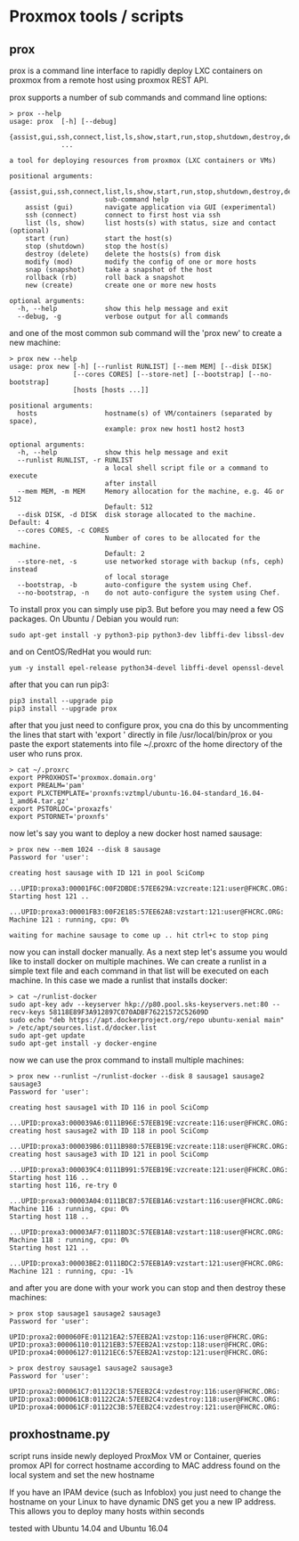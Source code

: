 Proxmox tools / scripts
==

prox
--

prox is a command line interface to rapidly deploy LXC containers on proxmox from a remote host using proxmox REST API.

prox supports a number of sub commands and command line options:

```
> prox --help
usage: prox  [-h] [--debug]
             {assist,gui,ssh,connect,list,ls,show,start,run,stop,shutdown,destroy,delete,modify,mod,snap,snapshot,rollback,rb,new,create}
             ...

a tool for deploying resources from proxmox (LXC containers or VMs)

positional arguments:
  {assist,gui,ssh,connect,list,ls,show,start,run,stop,shutdown,destroy,delete,modify,mod,snap,snapshot,rollback,rb,new,create}
                        sub-command help
    assist (gui)        navigate application via GUI (experimental)
    ssh (connect)       connect to first host via ssh
    list (ls, show)     list hosts(s) with status, size and contact (optional)
    start (run)         start the host(s)
    stop (shutdown)     stop the host(s)
    destroy (delete)    delete the hosts(s) from disk
    modify (mod)        modify the config of one or more hosts
    snap (snapshot)     take a snapshot of the host
    rollback (rb)       roll back a snapshot
    new (create)        create one or more new hosts

optional arguments:
  -h, --help            show this help message and exit
  --debug, -g           verbose output for all commands

```

and one of the most common sub command will the 'prox new' to create a new machine:

```
> prox new --help
usage: prox new [-h] [--runlist RUNLIST] [--mem MEM] [--disk DISK]
                [--cores CORES] [--store-net] [--bootstrap] [--no-bootstrap]
                [hosts [hosts ...]]

positional arguments:
  hosts                 hostname(s) of VM/containers (separated by space),
                        example: prox new host1 host2 host3

optional arguments:
  -h, --help            show this help message and exit
  --runlist RUNLIST, -r RUNLIST
                        a local shell script file or a command to execute
                        after install
  --mem MEM, -m MEM     Memory allocation for the machine, e.g. 4G or 512
                        Default: 512
  --disk DISK, -d DISK  disk storage allocated to the machine. Default: 4
  --cores CORES, -c CORES
                        Number of cores to be allocated for the machine.
                        Default: 2
  --store-net, -s       use networked storage with backup (nfs, ceph) instead
                        of local storage
  --bootstrap, -b       auto-configure the system using Chef.
  --no-bootstrap, -n    do not auto-configure the system using Chef.

```

To install prox you can simply use pip3. But before you may need a few OS 
packages. On Ubuntu / Debian you would run:
```
sudo apt-get install -y python3-pip python3-dev libffi-dev libssl-dev

```
and on CentOS/RedHat you would run:
```
yum -y install epel-release python34-devel libffi-devel openssl-devel
```

after that you can run pip3:
```
pip3 install --upgrade pip
pip3 install --upgrade prox
```
after that you just need to configure prox, you cna do this by 
uncommenting the lines that start with 'export ' directly in file 
/usr/local/bin/prox or you paste the export statements into file
~/.proxrc of the home directory of the user who runs prox.

```
> cat ~/.proxrc
export PPROXHOST='proxmox.domain.org'
export PREALM='pam' 
export PLXCTEMPLATE='proxnfs:vztmpl/ubuntu-16.04-standard_16.04-1_amd64.tar.gz'
export PSTORLOC='proxazfs'
export PSTORNET='proxnfs'

```

now let's say you want to deploy a new docker host named sausage:

```
> prox new --mem 1024 --disk 8 sausage
Password for 'user':

creating host sausage with ID 121 in pool SciComp
    ...UPID:proxa3:00001F6C:00F2DBDE:57EE629A:vzcreate:121:user@FHCRC.ORG:
Starting host 121 ..
    ...UPID:proxa3:00001FB3:00F2E185:57EE62A8:vzstart:121:user@FHCRC.ORG:
Machine 121 : running, cpu: 0% 

waiting for machine sausage to come up .. hit ctrl+c to stop ping
```

now you can install docker manually. 
As a next step let's assume you would like to install docker on multiple 
machines. We can create a runlist in a simple text file and each command in 
that list will be executed on each machine. In this case we made a runlist 
that installs docker:

```
> cat ~/runlist-docker
sudo apt-key adv --keyserver hkp://p80.pool.sks-keyservers.net:80 --recv-keys 58118E89F3A912897C070ADBF76221572C52609D
sudo echo "deb https://apt.dockerproject.org/repo ubuntu-xenial main" > /etc/apt/sources.list.d/docker.list
sudo apt-get update
sudo apt-get install -y docker-engine
```

now we can use the prox command to install multiple machines:

```
> prox new --runlist ~/runlist-docker --disk 8 sausage1 sausage2 sausage3
Password for 'user':

creating host sausage1 with ID 116 in pool SciComp
    ...UPID:proxa3:000039A6:0111B96E:57EEB19E:vzcreate:116:user@FHCRC.ORG:
creating host sausage2 with ID 118 in pool SciComp
    ...UPID:proxa3:000039B6:0111B980:57EEB19E:vzcreate:118:user@FHCRC.ORG:
creating host sausage3 with ID 121 in pool SciComp
    ...UPID:proxa3:000039C4:0111B991:57EEB19E:vzcreate:121:user@FHCRC.ORG:
Starting host 116 ..
starting host 116, re-try 0
    ...UPID:proxa3:00003A04:0111BCB7:57EEB1A6:vzstart:116:user@FHCRC.ORG:
Machine 116 : running, cpu: 0% 
Starting host 118 ..
    ...UPID:proxa3:00003AF7:0111BD3C:57EEB1A8:vzstart:118:user@FHCRC.ORG:
Machine 118 : running, cpu: 0% 
Starting host 121 ..
    ...UPID:proxa3:00003BE2:0111BDC2:57EEB1A9:vzstart:121:user@FHCRC.ORG:
Machine 121 : running, cpu: -1% 
```

and after you are done with your work you can stop and then destroy these machines: 

```
> prox stop sausage1 sausage2 sausage3
Password for 'user':

UPID:proxa2:000060FE:01121EA2:57EEB2A1:vzstop:116:user@FHCRC.ORG:
UPID:proxa3:00006110:01121EB3:57EEB2A1:vzstop:118:user@FHCRC.ORG:
UPID:proxa4:00006127:01121EC6:57EEB2A1:vzstop:121:user@FHCRC.ORG:

> prox destroy sausage1 sausage2 sausage3
Password for 'user':

UPID:proxa2:000061C7:01122C18:57EEB2C4:vzdestroy:116:user@FHCRC.ORG:
UPID:proxa3:000061CB:01122C2A:57EEB2C4:vzdestroy:118:user@FHCRC.ORG:
UPID:proxa4:000061CF:01122C3B:57EEB2C4:vzdestroy:121:user@FHCRC.ORG:
```

proxhostname.py
-- 

script runs inside newly deployed ProxMox VM or Container, queries promox API for correct hostname according to MAC address found on the local system and set the new hostname

If you have an IPAM device (such as Infoblox) you just need to change the hostname on your Linux to have dynamic DNS get you a new IP address. This allows you to deploy many hosts within seconds

tested with Ubuntu 14.04 and Ubuntu 16.04

